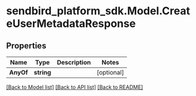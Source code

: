 
# sendbird_platform_sdk.Model.CreateUserMetadataResponse

## Properties

Name | Type | Description | Notes
------------ | ------------- | ------------- | -------------
**AnyOf** | **string** |  | [optional] 

[[Back to Model list]](../README.md#documentation-for-models)
[[Back to API list]](../README.md#documentation-for-api-endpoints)
[[Back to README]](../README.md)

